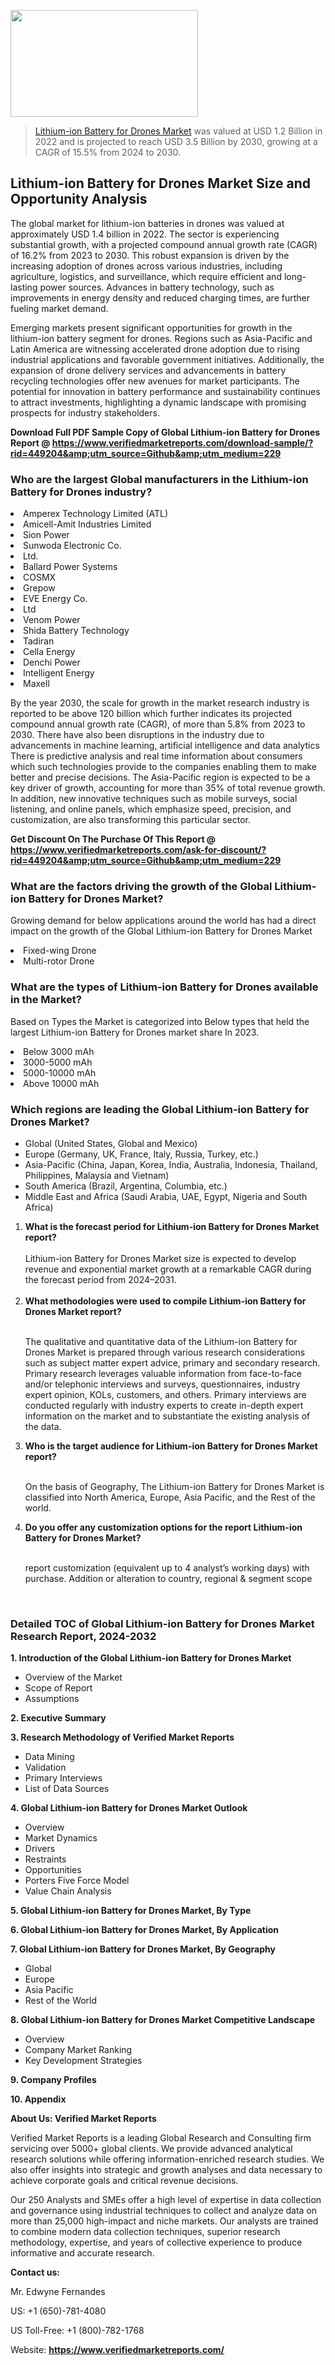 <img src="https://ffe5etoiles.com/wp-content/uploads/2024/12/MST1-300x171.png" alt="" width="300" height="171" class="alignnone size-medium wp-image-20088" /><blockquote><p><p><a href="https://www.verifiedmarketreports.com/download-sample/?rid=449204&utm_source=Github&utm_medium=229" target="_blank">Lithium-ion Battery for Drones Market</a> was valued at USD 1.2 Billion in 2022 and is projected to reach USD 3.5 Billion by 2030, growing at a CAGR of 15.5% from 2024 to 2030.</p></blockquote><p><h2>Lithium-ion Battery for Drones Market Size and Opportunity Analysis</h2> <p>The global market for lithium-ion batteries in drones was valued at approximately USD 1.4 billion in 2022. The sector is experiencing substantial growth, with a projected compound annual growth rate (CAGR) of 16.2% from 2023 to 2030. This robust expansion is driven by the increasing adoption of drones across various industries, including agriculture, logistics, and surveillance, which require efficient and long-lasting power sources. Advances in battery technology, such as improvements in energy density and reduced charging times, are further fueling market demand.</p> <p>Emerging markets present significant opportunities for growth in the lithium-ion battery segment for drones. Regions such as Asia-Pacific and Latin America are witnessing accelerated drone adoption due to rising industrial applications and favorable government initiatives. Additionally, the expansion of drone delivery services and advancements in battery recycling technologies offer new avenues for market participants. The potential for innovation in battery performance and sustainability continues to attract investments, highlighting a dynamic landscape with promising prospects for industry stakeholders.</p> </p><p class=""><strong>Download Full PDF Sample Copy of Global Lithium-ion Battery for Drones Report @ <a href="https://www.verifiedmarketreports.com/download-sample/?rid=449204&amp;utm_source=Github&amp;utm_medium=229" target="_blank">https://www.verifiedmarketreports.com/download-sample/?rid=449204&amp;utm_source=Github&amp;utm_medium=229</a></strong></p><h3 id="" class="">Who are the largest Global manufacturers in the Lithium-ion Battery for Drones industry?</h3><p><li>Amperex Technology Limited (ATL)</li><li> Amicell-Amit Industries Limited</li><li> Sion Power</li><li> Sunwoda Electronic Co.</li><li> Ltd.</li><li> Ballard Power Systems</li><li> COSMX</li><li> Grepow</li><li> EVE Energy Co.</li><li> Ltd</li><li> Venom Power</li><li> Shida Battery Technology</li><li> Tadiran</li><li> Cella Energy</li><li> Denchi Power</li><li> Intelligent Energy</li><li> Maxell</li></p><div class=""><div class="" dir="" data-message-author-role="" data-message-id="" data-message-model-slug=""><div class=""><div class=""><div class=""><div class="" dir="" data-message-author-role="" data-message-id="" data-message-model-slug=""><div class=""><div class=""><p>By the year 2030, the scale for growth in the market research industry is reported to be above 120 billion which further indicates its projected compound annual growth rate (CAGR), of more than 5.8% from 2023 to 2030. There have also been disruptions in the industry due to advancements in machine learning, artificial intelligence and data analytics There is predictive analysis and real time information about consumers which such technologies provide to the companies enabling them to make better and precise decisions. The Asia-Pacific region is expected to be a key driver of growth, accounting for more than 35% of total revenue growth. In addition, new innovative techniques such as mobile surveys, social listening, and online panels, which emphasize speed, precision, and customization, are also transforming this particular sector.</p><p><strong>Get Discount On The Purchase Of This Report @&nbsp; <a href="https://www.verifiedmarketreports.com/ask-for-discount/?rid=449204&amp;utm_source=Github&amp;utm_medium=229" target="_blank">https://www.verifiedmarketreports.com/ask-for-discount/?rid=449204&amp;utm_source=Github&amp;utm_medium=229</a></strong></p></div></div></div></div></div></div></div></div><h3 id="" class="">What are the factors driving the growth of the Global Lithium-ion Battery for Drones Market?</h3><p id="" class="">Growing demand for below applications around the world has had a direct impact on the growth of the Global Lithium-ion Battery for Drones Market</p><p id="" class=""><li>Fixed-wing Drone</li><li> Multi-rotor Drone</li></p><h3 id="" class="">What are the types of Lithium-ion Battery for Drones available in the Market?</h3><p id="" class="">Based on Types the Market is categorized into Below types that held the largest Lithium-ion Battery for Drones market share In 2023.</p><p id="" class=""><li>Below 3000 mAh</li><li> 3000-5000 mAh</li><li> 5000-10000 mAh</li><li> Above 10000 mAh</li></p><h3 id="" class="">Which regions are leading the Global Lithium-ion Battery for Drones Market?</h3><ul><li>Global (United States, Global and Mexico)</li><li>Europe (Germany, UK, France, Italy, Russia, Turkey, etc.)</li><li>Asia-Pacific (China, Japan, Korea, India, Australia, Indonesia, Thailand, Philippines, Malaysia and Vietnam)</li><li>South America (Brazil, Argentina, Columbia, etc.)</li><li>Middle East and Africa (Saudi Arabia, UAE, Egypt, Nigeria and South Africa)</li></ul><p><ol><li><strong>What is the forecast period for Lithium-ion Battery for Drones Market report?<br /></strong><br /><span data-sheets-root="1" data-sheets-value="{&quot;1&quot;:2,&quot;2&quot;:&quot;XXXX size is expected to develop revenue and exponential market growth at a remarkable CAGR during the forecast period from 2024&ndash;2030.&quot;}" data-sheets-userformat="{&quot;2&quot;:12674,&quot;4&quot;:{&quot;1&quot;:2,&quot;2&quot;:16776960},&quot;10&quot;:2,&quot;11&quot;:0,&quot;15&quot;:&quot;Arial&quot;,&quot;16&quot;:12}">Lithium-ion Battery for Drones Market size is expected to develop revenue and exponential market growth at a remarkable CAGR during the forecast period from 2024&ndash;2031.</span><br /><br /></li><li><strong>What methodologies were used to compile Lithium-ion Battery for Drones Market report?<br /><br /></strong><p>The qualitative and quantitative data of the&nbsp;Lithium-ion Battery for Drones Market is prepared through various research considerations such as subject matter expert advice, primary and secondary research. Primary research leverages valuable information from face-to-face and/or telephonic interviews and surveys, questionnaires, industry expert opinion, KOLs, customers, and others. Primary interviews are conducted regularly with industry experts to create in-depth expert information on the market and to substantiate the existing analysis of the data.&nbsp;</p></li><li><strong>Who is the target audience for Lithium-ion Battery for Drones Market report?<br /><br /></strong><p>On the basis of Geography, The&nbsp;Lithium-ion Battery for Drones Market is classified into North America, Europe, Asia Pacific, and the Rest of the world.</p></li><li><strong>Do you offer any customization options for the report Lithium-ion Battery for Drones Market?<br /><br /></strong><p>report customization (equivalent up to 4 analyst&rsquo;s working days) with purchase. Addition or alteration to country, regional &amp; segment scope</p><p>&nbsp;</p></li></ol></p><h3 id="" class="">Detailed TOC of Global Lithium-ion Battery for Drones Market Research Report, 2024-2032</h3><p id="" class=""><strong>1. Introduction of the Global Lithium-ion Battery for Drones Market</strong></p><ul><li>Overview of the Market</li><li>Scope of Report</li><li>Assumptions</li></ul><p id="" class=""><strong>2. Executive Summary</strong></p><p id="" class=""><strong>3. Research Methodology of&nbsp;Verified Market Reports</strong></p><ul><li>Data Mining</li><li>Validation</li><li>Primary Interviews</li><li>List of Data Sources</li></ul><p id="" class=""><strong>4. Global Lithium-ion Battery for Drones Market Outlook</strong></p><ul><li>Overview</li><li>Market Dynamics</li><li>Drivers</li><li>Restraints</li><li>Opportunities</li><li>Porters Five Force Model</li><li>Value Chain Analysis</li></ul><p id="" class=""><strong>5. Global Lithium-ion Battery for Drones Market, By&nbsp;Type</strong></p><p id="" class=""><strong>6. Global Lithium-ion Battery for Drones Market, By Application</strong></p><p id="" class=""><strong>7. Global Lithium-ion Battery for Drones Market, By Geography</strong></p><ul><li>Global</li><li>Europe</li><li>Asia Pacific</li><li>Rest of the World</li></ul><p id="" class=""><strong>8. Global Lithium-ion Battery for Drones Market Competitive Landscape</strong></p><ul><li>Overview</li><li>Company Market Ranking</li><li>Key Development Strategies</li></ul><p id="" class=""><strong>9. Company Profiles</strong></p><p id="" class=""><strong>10. Appendix</strong></p><p id="" class=""><strong>About Us: Verified Market Reports</strong></p><p id="" class="">Verified Market Reports is a leading Global Research and Consulting firm servicing over 5000+ global clients. We provide advanced analytical research solutions while offering information-enriched research studies. We also offer insights into strategic and growth analyses and data necessary to achieve corporate goals and critical revenue decisions.</p><p id="" class="">Our 250 Analysts and SMEs offer a high level of expertise in data collection and governance using industrial techniques to collect and analyze data on more than 25,000 high-impact and niche markets. Our analysts are trained to combine modern data collection techniques, superior research methodology, expertise, and years of collective experience to produce informative and accurate research.</p><p id="" class=""><strong>Contact us:</strong></p><p id="" class="">Mr. Edwyne Fernandes</p><p id="" class="">US: +1 (650)-781-4080</p><p id="" class="">US Toll-Free: +1 (800)-782-1768</p><p id="" class="">Website: <a target="" data-test-app-aware-link=""><strong>https://www.verifiedmarketreports.com/</strong></a></p>
